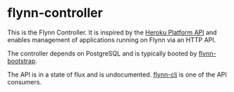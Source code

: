 # flynn-controller

This is the Flynn Controller. It is inspired by the [Heroku Platform
API](https://devcenter.heroku.com/articles/platform-api-reference) and enables
management of applications running on Flynn via an HTTP API.

The controller depends on PostgreSQL and is typically booted by
[flynn-bootstrap](https://github.com/flynn/flynn-bootstrap).

The API is in a state of flux and is undocumented.
[flynn-cli](https://github.com/flynn/flynn-cli) is one of the API consumers.
